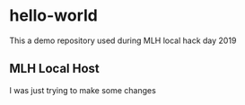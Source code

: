 # hello-world

This a demo repository used during MLH local hack day 2019

## MLH Local Host

I was just trying to make some changes
